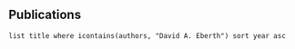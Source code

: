 ## Publications
```dataview
list title where icontains(authors, "David A. Eberth") sort year asc
```